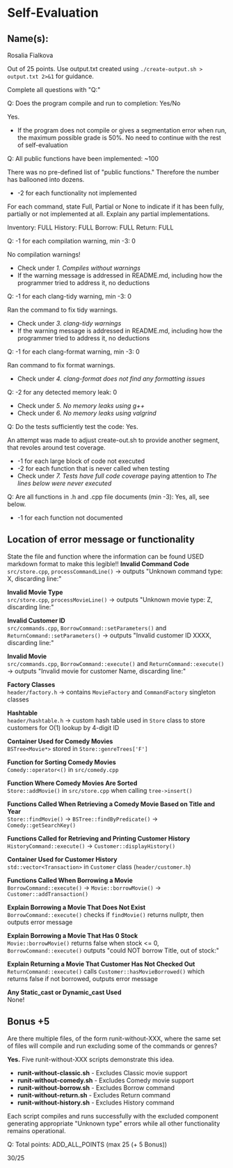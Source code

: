 # Self-Evaluation

## Name(s):

Rosalia Fialkova

Out of 25 points. Use output.txt created using
`./create-output.sh > output.txt 2>&1` for guidance.

Complete all questions with "Q:"

Q: Does the program compile and run to completion: Yes/No

Yes.

- If the program does not compile or gives a segmentation error when run,
  the maximum possible grade is 50%. No need to continue with the rest of self-evaluation

Q: All public functions have been implemented: ~100

There was no pre-defined list of "public functions." Therefore the number has ballooned into dozens.

- -2 for each functionality not implemented

For each command, state Full, Partial or None to indicate
if it has been fully, partially or not implemented at all.
Explain any partial implementations.

Inventory: FULL
History: FULL
Borrow: FULL
Return: FULL

Q: -1 for each compilation warning, min -3: 0

No compilation warnings!

- Check under _1. Compiles without warnings_
- If the warning message is addressed in README.md, including how the programmer tried to address it, no deductions

Q: -1 for each clang-tidy warning, min -3: 0

Ran the command to fix tidy warnings.

- Check under _3. clang-tidy warnings_
- If the warning message is addressed in README.md, including how the programmer tried to address it, no deductions

Q: -1 for each clang-format warning, min -3: 0

Ran command to fix format warnings.

- Check under _4. clang-format does not find any formatting issues_

Q: -2 for any detected memory leak: 0

- Check under _5. No memory leaks using g++_
- Check under _6. No memory leaks using valgrind_

Q: Do the tests sufficiently test the code: Yes.

An attempt was made to adjust create-out.sh to provide another segment, that revoles around test coverage.

- -1 for each large block of code not executed
- -2 for each function that is never called when testing
- Check under _7. Tests have full code coverage_ paying attention to _The lines below were never executed_

Q: Are all functions in .h and .cpp file documents (min -3): Yes, all, see below.

- -1 for each function not documented

## Location of error message or functionality

State the file and function where the information can be found
USED markdown format to make this legible!!
**Invalid Command Code**  
`src/store.cpp`, `processCommandLine()` → outputs "Unknown command type: X, discarding line:"

**Invalid Movie Type**  
`src/store.cpp`, `processMovieLine()` → outputs "Unknown movie type: Z, discarding line:"

**Invalid Customer ID**  
`src/commands.cpp`, `BorrowCommand::setParameters()` and `ReturnCommand::setParameters()` → outputs "Invalid customer ID XXXX, discarding line:"

**Invalid Movie**  
`src/commands.cpp`, `BorrowCommand::execute()` and `ReturnCommand::execute()` → outputs "Invalid movie for customer Name, discarding line:"

**Factory Classes**  
`header/factory.h` → contains `MovieFactory` and `CommandFactory` singleton classes

**Hashtable**  
`header/hashtable.h` → custom hash table used in `Store` class to store customers for O(1) lookup by 4-digit ID

**Container Used for Comedy Movies**  
`BSTree<Movie*>` stored in `Store::genreTrees['F']`

**Function for Sorting Comedy Movies**  
`Comedy::operator<()` in `src/comedy.cpp`

**Function Where Comedy Movies Are Sorted**  
`Store::addMovie()` in `src/store.cpp` when calling `tree->insert()`

**Functions Called When Retrieving a Comedy Movie Based on Title and Year**  
`Store::findMovie()` → `BSTree::findByPredicate()` → `Comedy::getSearchKey()`

**Functions Called for Retrieving and Printing Customer History**  
`HistoryCommand::execute()` → `Customer::displayHistory()`

**Container Used for Customer History**  
`std::vector<Transaction>` in `Customer` class (`header/customer.h`)

**Functions Called When Borrowing a Movie**  
`BorrowCommand::execute()` → `Movie::borrowMovie()` → `Customer::addTransaction()`

**Explain Borrowing a Movie That Does Not Exist**  
`BorrowCommand::execute()` checks if `findMovie()` returns nullptr, then outputs error message

**Explain Borrowing a Movie That Has 0 Stock**  
`Movie::borrowMovie()` returns false when stock <= 0, `BorrowCommand::execute()` outputs "could NOT borrow Title, out of stock:"

**Explain Returning a Movie That Customer Has Not Checked Out**  
`ReturnCommand::execute()` calls `Customer::hasMovieBorrowed()` which returns false if not borrowed, outputs error message

**Any Static_cast or Dynamic_cast Used**  
None!

## Bonus +5

Are there multiple files, of the form runit-without-XXX, where the same set of files will compile and run excluding some of the commands or genres?

**Yes.** Five runit-without-XXX scripts demonstrate this idea.

- **runit-without-classic.sh** - Excludes Classic movie support
- **runit-without-comedy.sh** - Excludes Comedy movie support
- **runit-without-borrow.sh** - Excludes Borrow command
- **runit-without-return.sh** - Excludes Return command
- **runit-without-history.sh** - Excludes History command

Each script compiles and runs successfully with the excluded component generating appropriate "Unknown type" errors while all other functionality remains operational.

Q: Total points: ADD_ALL_POINTS (max 25 (+ 5 Bonus))

30/25
